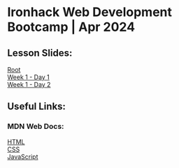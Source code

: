 # Ironhack Web Development Bootcamp | Apr 2024

## Lesson Slides:

[Root](https://drive.google.com/drive/folders/1Um2zolLy2tgTxoPbo8y5sEGRsnUh7228?usp=drive_link)\
[Week 1 - Day 1](https://drive.google.com/drive/folders/1Q4EpoqgzyZ-BIaDTAKCTcNr4HBRuyChq?usp=drive_link)\
[Week 1 - Day 2](https://drive.google.com/drive/folders/1a8gcrdMBfYVWneeouDHANvC5ALhMqTUP?usp=drive_link)

## Useful Links:

### MDN Web Docs:

[HTML](https://developer.mozilla.org/en-US/docs/Web/HTML)\
[CSS](https://developer.mozilla.org/en-US/docs/Web/CSS)\
[JavaScript](https://developer.mozilla.org/en-US/docs/Web/JavaScript)
